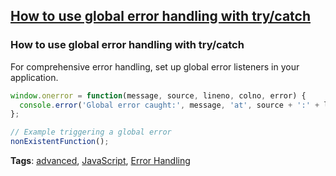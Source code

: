 ## [How to use global error handling with try/catch](#how-to-use-global-error-handling-with-try-catch)

### How to use global error handling with try/catch

For comprehensive error handling, set up global error listeners in your application.

```javascript
window.onerror = function(message, source, lineno, colno, error) {
  console.error('Global error caught:', message, 'at', source + ':' + lineno + ':' + colno);
};

// Example triggering a global error
nonExistentFunction();
```

**Tags**: [advanced](./level/advanced), [JavaScript](./theme/javascript), [Error Handling](./theme/error_handling)



